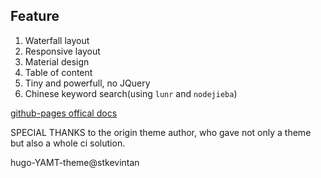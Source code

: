## Feature

1. Waterfall layout
2. Responsive layout
3. Material design
4. Table of content
5. Tiny and powerfull, no JQuery
6. Chinese keyword search(using `lunr` and `nodejieba`)

[github-pages offical docs](https://help.github.com/articles/configuring-a-publishing-source-for-github-pages/#publishing-your-github-pages-site-from-a-docs-folder-on-your-master-branch) 

SPECIAL THANKS to the origin theme author, who gave not only a theme but also a whole ci solution.

hugo-YAMT-theme@stkevintan
